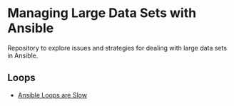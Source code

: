 # Managing Large Data Sets with Ansible

Repository to explore issues and strategies for dealing with large data sets in Ansible.

## Loops

* [Ansible Loops are Slow](./playbook-loops.yml)
